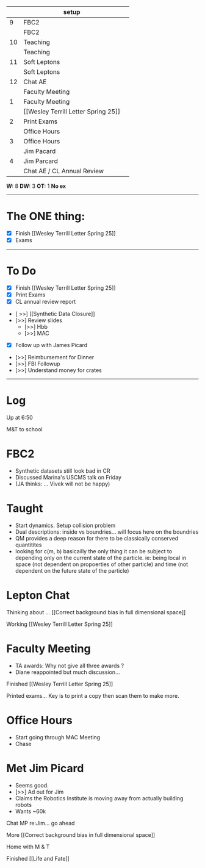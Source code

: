 
|     | setup                               |     |
| --- | ----------------------------------- | --- |
| 9   | FBC2                                |     |
|     | FBC2                                |     |
| 10  | Teaching                            |     |
|     | Teaching                            |     |
| 11  | Soft Leptons                        |     |
|     | Soft Leptons                        |     |
| 12  | Chat AE                             |     |
|     | Faculty Meeting                     |     |
| 1   | Faculty Meeting                     |     |
|     | [[Wesley Terrill Letter Spring 25]] |     |
| 2   | Print Exams                         |     |
|     | Office Hours                        |     |
| 3   | Office Hours                        |     |
|     | Jim Pacard                          |     |
| 4   | Jim Parcard                         |     |
|     | Chat AE / CL Annual Review          |     |

**W:** 8 
**DW:** 3 
**OT:** 1
**No ex**

---
# The ONE thing: 
- [x] Finish [[Wesley Terrill Letter Spring 25]]
- [x] Exams

---
# To Do

- [x] Finish [[Wesley Terrill Letter Spring 25]]
- [x] Print Exams
- [x] CL annual review report
- [ >>]  [[Synthetic Data Closure]]
- [>>] Review slides
	- [>>] Hbb
	- [>>] MAC
- [x] Follow up with James Picard
- [>>] Reimbursement for Dinner
- [>>] FBI Followup
- [>>] Understand money for crates

---

# Log


Up at 6:50 

M&T to school 

# FBC2
- Synthetic datasets still look bad in CR
- Discussed Marina's USCMS talk on Friday
- (JA thinks: ... Vivek will not be happy)

# Taught
- Start dynamics. Setup collision problem
- Dual descriptions: inside vs boundries... will focus here on the boundries
- QM provides a deep reason for there to be classically conserved quantitites
- looking for c(m, b) basicailly the only thing it can be subject to depending only on the current state of the particle. ie: being local in space (not dependent on propoerties of other particle) and time (not dependent on the future state of the particle)


# Lepton Chat

Thinking about ... [[Correct background bias in full dimensional space]]

Working [[Wesley Terrill Letter Spring 25]]

# Faculty Meeting
- TA awards: Why not give all three awards ?
- Diane reappointed but much discussion...


Finished [[Wesley Terrill Letter Spring 25]]


Printed exams... Key is to print a copy then scan them to make more.


# Office Hours
- Start going through MAC Meeting
- Chase

# Met Jim Picard 
- Seems good. 
- [>>] Ad out for Jim
- Claims the Robotics Institute is moving away from actually building robots 
- Wants ~60k

Chat MP re:Jim... go ahead

More [[Correct background bias in full dimensional space]]

Home with M & T

Finished [[Life and Fate]]
